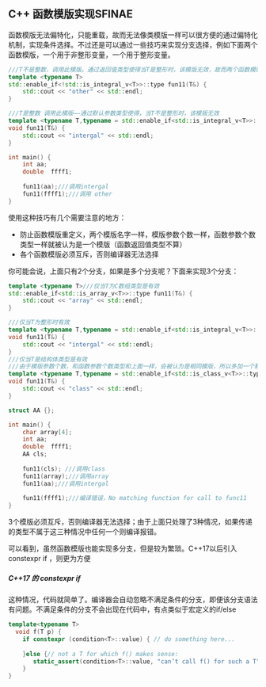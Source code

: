 ## C++ 函数模版实现**SFINAE**

函数模版无法偏特化，只能重载，故而无法像类模版一样可以很方便的通过偏特化机制，实现条件选择。不过还是可以通过一些技巧来实现分支选择，例如下面两个函数模版，一个用于非整形变量，一个用于整形变量。

```c++
///T不是整数，调用此模版。通过返回值类型使得当T是整形时，该模版无效，故而两个函数模版互斥。
template <typename T>
std::enable_if<!std::is_integral_v<T>>::type fun11(T&) {
    std::cout << "other" << std::endl;
}

///T是整数 调用此模版——通过默认参数类型使得，当T不是整形时，该模版无效
template <typename T,typename = std::enable_if<std::is_integral_v<T>>::type >
void fun11(T&) {
    std::cout << "intergal" << std::endl;
}

int main() {
    int aa;
    double  ffff1;
  
    fun11(aa);///调用intergal
    fun11(ffff1);///调用 other
}
```

使用这种技巧有几个需要注意的地方：

- 防止函数模版重定义，两个模版名字一样，模版参数个数一样，函数参数个数类型一样就被认为是一个模版（函数返回值类型不算）
- 各个函数模版必须互斥，否则编译器无法选择

你可能会说，上面只有2个分支，如果是多个分支呢？下面来实现3个分支：

```c++
template <typename T>///仅当T为C数组类型是有效
std::enable_if<std::is_array_v<T>>::type fun11(T&) {
    std::cout << "array" << std::endl;
}

///仅当T为整形时有效
template <typename T,typename = std::enable_if<std::is_integral_v<T>>::type >
void fun11(T&) {
    std::cout << "intergal" << std::endl;
}
///仅当T是结构体类型是有效
///由于模版参数个数，和函数参数个数类型和上面一样，会被认为是相同模版，所以多加一个默认模版参数
template <typename T,typename = std::enable_if<std::is_class_v<T>>::type ,bool = false>
void fun11(T&) {
    std::cout << "class" << std::endl;
}

struct AA {};

int main() {
    char array[4];
    int aa;
    double  ffff1;
    AA cls;
    
    fun11(cls); ///调用class
    fun11(array);///调用array
    fun11(aa);///调用intergal
    
    fun11(ffff1);///编译错误，No matching function for call to func11
}
```

3个模版必须互斥，否则编译器无法选择；由于上面只处理了3种情况，如果传递的类型不属于这三种情况中任何一个则编译报错。

可以看到，虽然函数模版也能实现多分支，但是较为繁琐。C++17以后引入constexpr if ，则更为方便

##### C++17 的 constexpr if 

这种情况，代码就简单了。编译器会自动忽略不满足条件的分支，即便该分支语法有问题。不满足条件的分支不会出现在代码中，有点类似于宏定义的if/else

```c++
template<typename T>
  void f(T p) { 
    if constexpr (condition<T>::value) { // do something here...
    
    }else {// not a T for which f() makes sense:
       static_assert(condition<T>::value, "can’t call f() for such a T"); }
    }
}
```

